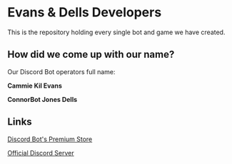 # Evans & Dells Developers
This is the repository holding every single bot and game we have created.

## How did we come up with our name?
Our Discord Bot operators full name:

**Cammie Kil Evans**

**ConnorBot Jones Dells**

## Links
[Discord Bot's Premium Store](https://donatebot.io/checkout/761571644384346143)

[Official Discord Server](https://discord.io/evansdellsdevs)

